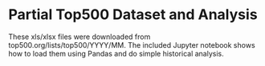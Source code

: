 # Partial Top500 Dataset and Analysis

These xls/xlsx files were downloaded from top500.org/lists/top500/YYYY/MM.  The
included Jupyter notebook shows how to load them using Pandas and do simple
historical analysis.
